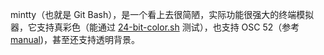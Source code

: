 mintty（也就是 Git Bash），是一个看上去很简陋，实际功能很强大的终端模拟器，它支持真彩色（能通过 [24-bit-color.sh](https://github.com/tmux/tmux/blob/master/tools/24-bit-color.sh)  测试），也支持 OSC 52（参考 [manual](https://mintty.github.io/mintty.1.html))，甚至还支持透明背景。